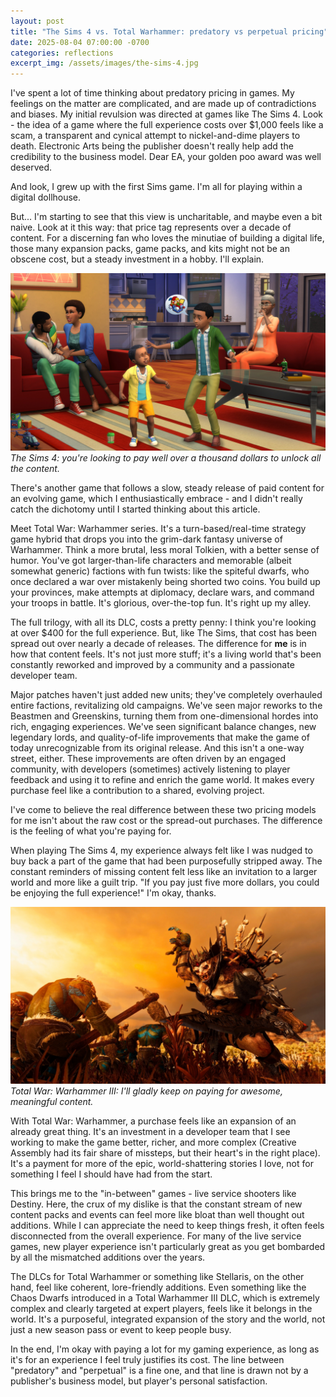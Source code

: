 ```yaml
---
layout: post
title: "The Sims 4 vs. Total Warhammer: predatory vs perpetual pricing"
date: 2025-08-04 07:00:00 -0700
categories: reflections
excerpt_img: /assets/images/the-sims-4.jpg
---
```


I've spent a lot of time thinking about predatory pricing in games. My feelings on the matter are complicated, and are made up of contradictions and biases. My initial revulsion was directed at games like The Sims 4. Look - the idea of a game where the full experience costs over $1,000 feels like a scam, a transparent and cynical attempt to nickel-and-dime players to death. Electronic Arts being the publisher doesn't really help add the credibility to the business model. Dear EA, your golden poo award was well deserved.

And look, I grew up with the first Sims game. I'm all for playing within a digital dollhouse.

But... I'm starting to see that this view is uncharitable, and maybe even a bit naive. Look at it this way: that price tag represents over a decade of content. For a discerning fan who loves the minutiae of building a digital life, those many expansion packs, game packs, and kits might not be an obscene cost, but a steady investment in a hobby. I'll explain.

![The Sims 4: kids playing in the foreground while the adults are having a lively conversation in the background.](/assets/images/the-sims-4.jpg)
*The Sims 4: you're looking to pay well over a thousand dollars to unlock all the content.*

There's another game that follows a slow, steady release of paid content for an evolving game, which I enthusiastically embrace - and I didn't really catch the dichotomy until I started thinking about this article.

Meet Total War: Warhammer series. It's a turn-based/real-time strategy game hybrid that drops you into the grim-dark fantasy universe of Warhammer. Think a more brutal, less moral Tolkien, with a better sense of humor. You've got larger-than-life characters and memorable (albeit somewhat generic) factions with fun twists: like the spiteful dwarfs, who once declared a war over mistakenly being shorted two coins. You build up your provinces, make attempts at diplomacy, declare wars, and command your troops in battle. It's glorious, over-the-top fun. It's right up my alley.

The full trilogy, with all its DLC, costs a pretty penny: I think you're looking at over $400 for the full experience. But, like The Sims, that cost has been spread out over nearly a decade of releases. The difference for **me** is in how that content feels. It's not just more stuff; it's a living world that's been constantly reworked and improved by a community and a passionate developer team.

Major patches haven't just added new units; they've completely overhauled entire factions, revitalizing old campaigns. We've seen major reworks to the Beastmen and Greenskins, turning them from one-dimensional hordes into rich, engaging experiences. We've seen significant balance changes, new legendary lords, and quality-of-life improvements that make the game of today unrecognizable from its original release. And this isn't a one-way street, either. These improvements are often driven by an engaged community, with developers (sometimes) actively listening to player feedback and using it to refine and enrich the game world. It makes every purchase feel like a contribution to a shared, evolving project.

I've come to believe the real difference between these two pricing models for me isn't about the raw cost or the spread-out purchases. The difference is the feeling of what you're paying for.

When playing The Sims 4, my experience always felt like I was nudged to buy back a part of the game that had been purposefully stripped away. The constant reminders of missing content felt less like an invitation to a larger world and more like a guilt trip. "If you pay just five more dollars, you could be enjoying the full experience!" I'm okay, thanks.

![Total War: Warhammer 3: A massive undead creature facing off against savage orcs.](/assets/images/total-warhammer-3-orcs.jpg)
*Total War: Warhammer III: I'll gladly keep on paying for awesome, meaningful content.*

With Total War: Warhammer, a purchase feels like an expansion of an already great thing. It's an investment in a developer team that I see working to make the game better, richer, and more complex (Creative Assembly had its fair share of missteps, but their heart's in the right place). It's a payment for more of the epic, world-shattering stories I love, not for something I feel I should have had from the start.

This brings me to the "in-between" games - live service shooters like Destiny. Here, the crux of my dislike is that the constant stream of new content packs and events can feel more like bloat than well thought out additions. While I can appreciate the need to keep things fresh, it often feels disconnected from the overall experience. For many of the live service games, new player experience isn't particularly great as you get bombarded by all the mismatched additions over the years.

The DLCs for Total Warhammer or something like Stellaris, on the other hand, feel like coherent, lore-friendly additions. Even something like the Chaos Dwarfs introduced in a Total Warhammer III DLC, which is extremely complex and clearly targeted at expert players, feels like it belongs in the world. It's a purposeful, integrated expansion of the story and the world, not just a new season pass or event to keep people busy.

In the end, I'm okay with paying a lot for my gaming experience, as long as it's for an experience I feel truly justifies its cost. The line between "predatory" and "perpetual" is a fine one, and that line is drawn not by a publisher's business model, but player's personal satisfaction.
